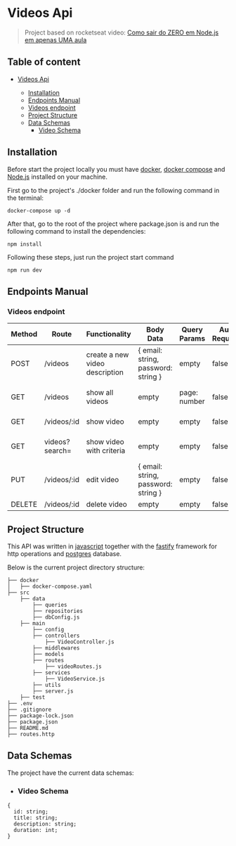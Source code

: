 # Videos Api

> Project based on rocketseat video: [Como sair do ZERO em Node.js em apenas UMA aula](https://youtu.be/hHM-hr9q4mo?si=D1y773dP2GtdJQZg)

## Table of content
- [Videos Api](#video-api)

  - [Installation](#installation)
  - [Endpoints Manual](#endpoints-manual)
  - [Videos endpoint](#videos-endpoint)
  - [Project Structure](#project-structure)
  - [Data Schemas](#data-schemas)
    - [Video Schema](#video-schema)

## Installation

Before start the project locally you must have [docker](https://www.docker.com/),  [docker compose](https://docs.docker.com/compose/) and  [Node.js](https://nodejs.org/en/download) installed on your machine.

First go to the project's ./docker folder and run the following command in the terminal:

``` shell
docker-compose up -d
```

After that, go to the root of the project where package.json is and run the following command to install the dependencies:

``` shell
npm install
```
Following these steps, just run the project start command
```
npm run dev
```

## Endpoints Manual

### Videos endpoint

| Method | Route            | Functionality                   | Body Data                           | Query Params | Auth Required | Content Return   |
| ------ | ---------------- | ------------------------------- | ----------------------------------- | ------------ | ------------- | ---------------- |
| POST   | /videos           | create a new video description | { email: string, password: string } | empty        | false         | empty            |
| GET    | /videos           | show all videos                | empty                               | page: number | false         | User Schema List |
| GET    | /videos/:id       | show video                     | empty                               | empty        | false         | User Schema      |
| GET    | videos?search=    | show video with criteria       | empty                               | empty        | false         | User Schema List |
| PUT    | /videos/:id       | edit video                     | { email: string, password: string } | empty        | false         | empty            |
| DELETE | /videos/:id       | delete video                   | empty                               | empty        | false         | empty            |


## Project Structure

This API was written in [javascript](https://developer.mozilla.org/pt-BR/docs/Web/JavaScript) together with the [fastify](https://fastify.dev/) framework for http operations and [postgres](https://www.postgresql.org/) database.

Below is the current project directory structure:

```
├── docker
│   ├── docker-compose.yaml
├── src
    ├── data
        ├── queries
        ├── repositories
        ├── dbConfig.js
    ├── main
        ├── config
        ├── controllers
            ├── VideoController.js
        ├── middlewares
        ├── models
        ├── routes
            ├── videoRoutes.js
        ├── services
            ├── VideoService.js
        ├── utils
        ├── server.js
    ├── test
├── .env
├── .gitignore
├── package-lock.json
├── package.json
├── README.md
├── routes.http
```

## Data Schemas

The project have the current data schemas:

- ### Video Schema

```
{
  id: string;
  title: string;
  description: string;
  duration: int;
}
```


